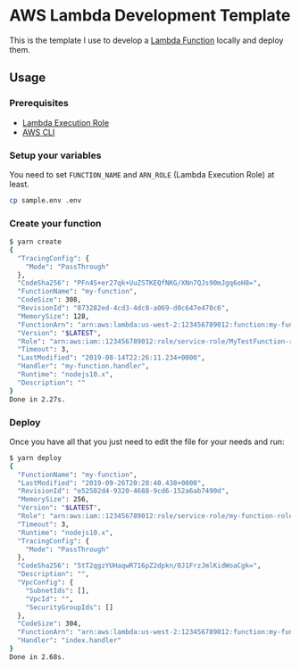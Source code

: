 # AWS Lambda Development Template

This is the template I use to develop a [Lambda Function](https://aws.amazon.com/lambda/) locally and deploy them.

## Usage

### Prerequisites 

- [Lambda Execution Role](https://docs.aws.amazon.com/lambda/latest/dg/lambda-intro-execution-role.html)
- [AWS CLI](https://aws.amazon.com/cli/)

### Setup your variables

You need to set `FUNCTION_NAME` and `ARN_ROLE` (Lambda Execution Role) at least.

```bash
cp sample.env .env
```

### Create your function

```bash
$ yarn create
{
  "TracingConfig": {
    "Mode": "PassThrough"
  },
  "CodeSha256": "PFn4S+er27qk+UuZSTKEQfNKG/XNn7QJs90mJgq6oH8=",
  "FunctionName": "my-function",
  "CodeSize": 308,
  "RevisionId": "873282ed-4cd3-4dc8-a069-d0c647e470c6",
  "MemorySize": 128,
  "FunctionArn": "arn:aws:lambda:us-west-2:123456789012:function:my-function",
  "Version": "$LATEST",
  "Role": "arn:aws:iam::123456789012:role/service-role/MyTestFunction-role-zgur6bf4",
  "Timeout": 3,
  "LastModified": "2019-08-14T22:26:11.234+0000",
  "Handler": "my-function.handler",
  "Runtime": "nodejs10.x",
  "Description": ""
}
Done in 2.27s.
```

### Deploy

Once you have all that you just need to edit the file for your needs and run:

```bash
$ yarn deploy
{
  "FunctionName": "my-function",
  "LastModified": "2019-09-26T20:28:40.438+0000",
  "RevisionId": "e52502d4-9320-4688-9cd6-152a6ab7490d",
  "MemorySize": 256,
  "Version": "$LATEST",
  "Role": "arn:aws:iam::123456789012:role/service-role/my-function-role-uy3l9qyq",
  "Timeout": 3,
  "Runtime": "nodejs10.x",
  "TracingConfig": {
    "Mode": "PassThrough"
  },
  "CodeSha256": "5tT2qgzYUHaqwR716pZ2dpkn/0J1FrzJmlKidWoaCgk=",
  "Description": "",
  "VpcConfig": {
    "SubnetIds": [],
    "VpcId": "",
    "SecurityGroupIds": []
  },
  "CodeSize": 304,
  "FunctionArn": "arn:aws:lambda:us-west-2:123456789012:function:my-function",
  "Handler": "index.handler"
}
Done in 2.68s.
```
